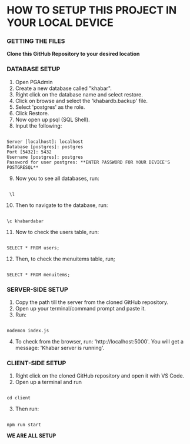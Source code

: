# HOW TO SETUP THIS PROJECT IN YOUR LOCAL DEVICE

### GETTING THE FILES
**Clone this GitHub Repository to your desired location**

### DATABASE SETUP

1. Open PGAdmin
2. Create a new database called "khabar".
3. Right click on the database name and select restore.
4. Click on browse and select the 'khabardb.backup' file.
5. Select 'postgres' as the role. 
6. Click Restore.
7. Now open up psql (SQL Shell).
8. Input the following:


```

Server [localhost]: localhost
Database [postgres]: postgres
Port [5432]: 5432
Username [postgres]: postgres
Password for user postgres: **ENTER PASSWORD FOR YOUR DEVICE'S POSTGRESQL**

```

9. Now you to see all databases, run:

```

 \l 

```

10. Then to navigate to the database, run:

``` 

\c khabardabar 

```

11. Now to check the users table, run:

``` 

SELECT * FROM users; 

```

12. Then, to check the menuitems table, run;

``` 

SELECT * FROM menuitems;

```

### SERVER-SIDE SETUP

1. Copy the path till the server from the cloned GitHub repository.
2. Open up your terminal/command prompt and paste it.
3. Run:

```

nodemon index.js

```

4. To check from the browser, run: 'http://localhost:5000'. You will get a message: 'Khabar server is running'.


### CLIENT-SIDE SETUP

1. Right click on the cloned GitHub repository and open it with VS Code.
2. Open up a terminal and run

```

cd client

```

3. Then run:

```

npm run start

```

**WE ARE ALL SETUP**